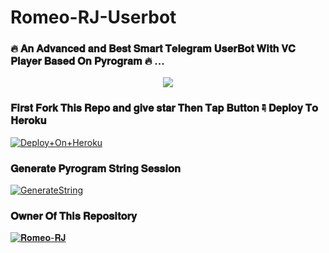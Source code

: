# Romeo-RJ-Userbot
### 🔥 𝐀𝐧 𝐀𝐝𝐯𝐚𝐧𝐜𝐞𝐝 𝐚𝐧𝐝 𝐁𝐞𝐬𝐭 𝐒𝐦𝐚𝐫𝐭 𝐓𝐞𝐥𝐞𝐠𝐫𝐚𝐦 𝐔𝐬𝐞𝐫𝐁𝐨𝐭 𝐖𝐢𝐭𝐡 𝐕𝐂 𝐏𝐥𝐚𝐲𝐞𝐫 𝐁𝐚𝐬𝐞𝐝 𝐎𝐧 𝐏𝐲𝐫𝐨𝐠𝐫𝐚𝐦 🔥 ... 

 

 

<p align="center"><a href="https://t.me/Romeo_RJ_143"><img src="https://telegra.ph/file/627581473dd421c161561.jpg"></a></p> 

 

 

 

 

### 𝐅𝐢𝐫𝐬𝐭 𝐅𝐨𝐫𝐤 𝐓𝐡𝐢𝐬 𝐑𝐞𝐩𝐨 𝐚𝐧𝐝 𝐠𝐢𝐯𝐞 𝐬𝐭𝐚𝐫 𝐓𝐡𝐞𝐧 𝐓𝐚𝐩  𝐁𝐮𝐭𝐭𝐨𝐧 ☟︎︎︎ 𝐃𝐞𝐩𝐥𝐨𝐲 𝐓𝐨 𝐇𝐞𝐫𝐨𝐤𝐮

 

[![Deploy+On+Heroku](https://www.herokucdn.com/deploy/button.svg)](https://heroku.com/deploy?template=https://github.com/Romeo-RJ-143/Romeo-RJ-Userbot) 

 

 

 

### 𝐆𝐞𝐧𝐞𝐫𝐚𝐭𝐞 𝐏𝐲𝐫𝐨𝐠𝐫𝐚𝐦 𝐒𝐭𝐫𝐢𝐧𝐠 𝐒𝐞𝐬𝐬𝐢𝐨𝐧 

 

[![GenerateString](https://img.shields.io/badge/repl.it-generateString-yellowgreen)](https://t.me/SessionStringGeneratorZBot) 

 

  

 

### 𝐎𝐰𝐧𝐞𝐫 𝐎𝐟 𝐓𝐡𝐢𝐬 𝐑𝐞𝐩𝐨𝐬𝐢𝐭𝐨𝐫𝐲 

[![𝐑𝐨𝐦𝐞𝐨-𝐑𝐉](https://telegra.ph/file/36dbc8b55d1f8018a631d.jpg)](https://t.me/Romeo_RJ_143)

